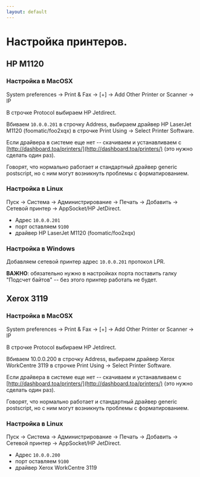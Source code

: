 ```yaml
---
layout: default
---
```


# Настройка принтеров.


## HP M1120


### Настройка в MacOSX

System preferences → Print & Fax → \[+\] → Add Other Printer or Scanner → IP

В строчке Protocol выбираем HP Jetdirect.

Вбиваем `10.0.0.201` в строчку Address, выбираем драйвер HP LaserJet M1120 (foomatic/foo2xqx) в строчке Print Using → Select Printer Software.

Если драйвера в системе еще нет -- скачиваем и устанавливаем с [http://dashboard.toa/printers/](http://dashboard.toa/printers/) (это нужно сделать один раз).

Говорят, что нормально работает и стандартный драйвер generic postscript, но с ним могут возникнуть проблемы с форматированием.

### Настройка в Linux

Пуск → Система → Администрирование → Печать → Добавить → Сетевой принтер → AppSocket/HP JetDirect.

* Адрес `10.0.0.201`
* порт оставляем `9100`
* драйвер HP LaserJet M1120 (foomatic/foo2xqx)

### Настройка в Windows

Добавляем сетевой принтер адрес `10.0.0.201` протокол LPR.

**ВАЖНО**: обязательно нужно в настройках порта поставить галку "Подсчет байтов" -- без этого принтер работать не будет.


## Xerox 3119

### Настройка в MacOSX

System preferences → Print & Fax → \[+\] → Add Other Printer or Scanner → IP

В строчке Protocol выбираем HP Jetdirect.

Вбиваем 10.0.0.200 в строчку Address, выбираем драйвер Xerox WorkCentre 3119 в строчке Print Using → Select Printer Software.

Если драйвера в системе еще нет -- скачиваем и устанавливаем c [http://dashboard.toa/printers/](http://dashboard.toa/printers/) (это нужно сделать один раз).

Говорят, что нормально работает и стандартный драйвер generic postscript, но с ним могут возникнуть проблемы с форматированием.

### Настройка в Linux

Пуск → Система → Администрирование → Печать → Добавить → Сетевой принтер → AppSocket/HP JetDirect.

* Адрес `10.0.0.200`
* порт оставляем `9100`
* драйвер Xerox WorkCentre 3119
